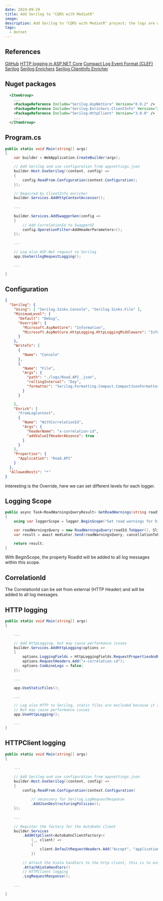 ```yaml
---
date: 2024-09-29
title: Add Serilog to "CQRS with MediatR"
image: 
description: Add Serilog to "CQRS with MediatR" project; the logs are written as plain text to console and as ([Compact Log Event Format (CLEF)](https://clef-json.org/)) to a file. Additionally we can set a correlation id in the http header.
tags:
  - Dotnet
---
```


## References

[GitHub](https://github.com/fleishor/MyDevelopment/tree/master/DotNet/Mediatr)
[HTTP logging in ASP.NET Core](https://learn.microsoft.com/en-us/aspnet/core/fundamentals/http-logging/?view=aspnetcore-8.0)
[Compact Log Event Format (CLEF)](https://clef-json.org/)
[Serilog](https://serilog.net/)
[Serilog Enrichers](https://github.com/serilog/serilog/wiki/Enrichment)
[Serilog ClientInfo Enricher](https://github.com/serilog-contrib/serilog-enrichers-clientinfo)

## Nuget packages

~~~xml
  <ItemGroup>
    ...
    <PackageReference Include="Serilog.AspNetCore" Version="8.0.2" />
    <PackageReference Include="Serilog.Enrichers.ClientInfo" Version="2.1.1" />
    <PackageReference Include="Serilog.HttpClient" Version="3.0.0" />
    ...
  </ItemGroup>
~~~

## Program.cs

~~~csharp
public static void Main(string[] args)
{
	var builder = WebApplication.CreateBuilder(args);

	// Add Serilog and use configuration from appsettings.json
	builder.Host.UseSerilog((context, config) =>
	{
		config.ReadFrom.Configuration(context.Configuration);
	});

	// Required by ClientInfo enricher
	builder.Services.AddHttpContextAccessor();
	
	...
	
	builder.Services.AddSwaggerGen(config =>
	{
		// Add CorrelationId to SwaggerUI
		config.OperationFilter<AddHeaderParameters>();
	});

	...
	
	// Log also ASP.Net request to Serilog
	app.UseSerilogRequestLogging();

	...

}
~~~


## Configuration

~~~json
{
  "Serilog": {
    "Using": [ "Serilog.Sinks.Console", "Serilog.Sinks.File" ],
    "MinimumLevel": {
      "Default": "Debug",
      "Override": {
        "Microsoft.AspNetCore": "Information",
        "Microsoft.AspNetCore.HttpLogging.HttpLoggingMiddleware": "Information"
      }
    },
    "WriteTo": [
      {
        "Name": "Console"
      },
      {
        "Name": "File",
        "Args": {
          "path": "./logs/Road.API_.json",
          "rollingInterval": "Day",
          "formatter": "Serilog.Formatting.Compact.CompactJsonFormatter, Serilog.Formatting.Compact"
        }
      }

    ],
    "Enrich": [
      "FromLogContext",
      {
        "Name": "WithCorrelationId",
        "Args": {
          "headerName": "x-correlation-id",
          "addValueIfHeaderAbsence": true
        }
      }
    ],
    "Properties": {
      "Application": "Road.API"
    }
  },
  "AllowedHosts": "*"
}
~~~

Interesting is the Override, here we can set different levels for each logger.

## Logging Scope

~~~csharp
public async Task<RoadWarningsQueryResult> GetRoadWarnings(string roadId, CancellationToken cancellationToken)
{
	using var loggerScope = logger.BeginScope("Get road warnings for highway {RoadId}", roadId);

	var roadWarningsQuery = new RoadWarningsQuery(roadId.ToUpper(), SlidingExpirationInMinutes: 1);
	var result = await mediator.Send(roadWarningsQuery, cancellationToken);

	return result;
}
~~~

With BeginScope, the property RoadId will be added to all log messages within this scope.

## CorrelationId

The CorrelationId can be set from external (HTTP Header) and will be added to all log messages.

## HTTP logging

~~~csharp
public static void Main(string[] args)
{

    ...

    // Add HttpLogging, but may cause performance issues
	builder.Services.AddHttpLogging(options =>
	{
		options.LoggingFields = HttpLoggingFields.RequestPropertiesAndHeaders | HttpLoggingFields.ResponsePropertiesAndHeaders;
		options.RequestHeaders.Add("x-correlation-id");
		options.CombineLogs = false;
	});

    ...

	app.UseStaticFiles();

    ... 

	// Log also HTTP to Serilog, static files are excluded because it called after UseStaticFiles()
	// But may cause performance issues
	app.UseHttpLogging();

    ...
}
~~~

## HTTPClient logging


~~~csharp
public static void Main(string[] args)
{
	
	...
	
	// Add Serilog and use configuration from appsettings.json
	builder.Host.UseSerilog((context, config) =>
	{
		config.ReadFrom.Configuration(context.Configuration)
	
			// necessary for Serilog.LogRequestResponse
			.AddJsonDestructuringPolicies();
	});
	
	...
	
	// Register the factory for the Autobahn client
	builder.Services
		.AddHttpClient<AutobahnClientFactory>(
			(_, client) =>
			{
				client.DefaultRequestHeaders.Add("Accept", "application/json");
			})
	
		// Attach the Kiota handlers to the http client, this is to enable all the Kiota features.
		.AttachKiotaHandlers()
		// HTTPClient logging
		.LogRequestResponse();
	
	...

}
~~~
